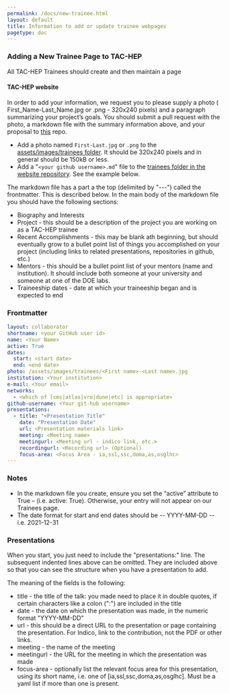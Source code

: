 ```yaml
---
permalink: /docs/new-trainee.html
layout: default
title: Information to add or update trainee webpages
pagetype: doc
---
```


### Adding a New Trainee Page to TAC-HEP

All TAC-HEP Trainees should create and then maintain a page

#### TAC-HEP website
In order to add your information, we request you to please supply a photo ( First_Name-Last_Name.jpg or .png - 320x240 pixels) and a paragraph summarizing your project’s goals.
You should submit a pull request with the photo, a markdown file with the summary information above, and your proposal to [this](https://github.com/tac-hep/tac-hep.github.io) repo.

* Add a photo named `First-Last.jpg` or `.png` to the [assets/images/trainees folder](https://github.com/tac-hep/tac-hep.github.io/tree/main/assets/images/trainees). It should be 320x240 pixels and in general should be 150kB or less.
* Add a "`<your github username>.md`" file to the [trainees folder in the website repository](https://github.com/tac-hep/tac-hep.github.io/tree/main/_trainees). See the example below.

The markdown file has a part a the top (delimited by "---") called the frontmatter. This is described below. In the main body of the markdown file you should have the following sections:

  * Biography and Interests
  * Project - this should be a description of the project you are working on as a TAC-HEP trainee
  * Recent Accomplishments - this may be blank ath beginning, but should eventually grow to a bullet point list of things you accomplished on your project (including links to related presentations, repositories in github, etc.)
  * Mentors - this should be a bullet point list of your mentors (name and institution). It should include both someone at your university and someone at one of the DOE labs.
  * Traineeship dates - date at which your traineeship began and is expected to end


### Frontmatter

```yml
layout: collaborator
shortname: <your GitHub user id>
name: <Your Name>
active: True
dates:
  start: <start date>
  end: <end date>
photo: /assets/images/trainees/<First name>-<Last name>.jpg
institution: <Your institution>
e-mail: <Your email>
networks:
  - <which of [cms|atlas|vro|dune|etc] is appropriate>
github-username: <Your git-hub username>
presentations:
  - title: "<Presentation Title"
    date: "Presentation Date"
    url: <Presentation materials link>
    meeting: <Meeting name>
    meetingurl: <Meeting url - indico link, etc.>
    recordingurl: <Recording url> (Optional)
    focus-area: <Focus Area - ia,ssl,ssc,doma,as,osglhc>
---
```

### Notes

  * In the markdown file you create, ensure you set the “active” attribute to True – (i.e.  active: True).  Otherwise, your entry will not appear on our Trainees page.
  * The date format for start and end dates should be -- YYYY-MM-DD -- i.e. 2021-12-31

### Presentations

When you start, you just need to include the "presentations:" line. The subsequent indented lines above can be omitted. They are included above so that you can see the structure when you have a presentation to add.

The meaning of the fields is the following:

  * title - the title of the talk: you made need to place it in double quotes, if certain characters like a colon (":") are included in the title
  * date - the date on which the presentation was made, in the numeric format "YYYY-MM-DD"
  * url - this should be a direct URL to the presentation or page containing the presentation. For Indico, link to the contribution, not the PDF or other links.
  * meeting - the name of the meeting
  * meetingurl - the URL for the meeting in which the presentation was made
  * focus-area - optionally list the relevant focus area for this presentation, using its short name, i.e. one of [ia,ssl,ssc,doma,as,osglhc]. Must be a yaml list if more than one is present.


